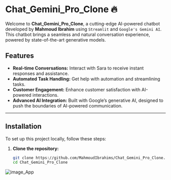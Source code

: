 # Chat_Gemini_Pro_Clone 🔥

Welcome to **Chat_Gemini_Pro_Clone**, a cutting-edge AI-powered chatbot developed by **Mahmoud Ibrahim** using `Streamlit` and `Google's Gemini AI`. This chatbot brings a seamless and natural conversation experience, powered by state-of-the-art generative models.

## Features

- **Real-time Conversations:** Interact with Sara to receive instant responses and assistance.
- **Automated Task Handling:** Get help with automation and streamlining tasks.
- **Customer Engagement:** Enhance customer satisfaction with AI-powered interactions.
- **Advanced AI Integration:** Built with Google’s generative AI, designed to push the boundaries of AI-powered communication.

---

## Installation

To set up this project locally, follow these steps:

1. **Clone the repository:**
   ```bash
   git clone https://github.com/MahmoudIbrahims/Chat_Gemini_Pro_Clone.git
   cd Chat_Gemini_Pro_Clone


![image_App](https://github.com/user-attachments/assets/06f56432-76ef-468b-92fa-eba2b33e493e)

